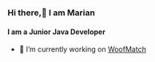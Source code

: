 ### Hi there,👋 I am Marian 
#### I am a Junior Java Developer
- 🔭 I’m currently working on <a href="https://github.com/doraad/WoofMatch">WoofMatch</a>
 
<!--
**marianmgm/marianmgm** is a ✨ _special_ ✨ repository because its `README.md` (this file) appears on your GitHub profile.

Here are some ideas to get you started:

- 🔭 I’m currently working on ...
- 🌱 I’m currently learning ...
- 👯 I’m looking to collaborate on ...
- 🤔 I’m looking for help with ...
- 💬 Ask me about ...
- 📫 How to reach me: ...
- 😄 Pronouns: ...
- ⚡ Fun fact: ...
-->

